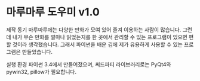 # 마루마루 도우미 v1.0

제작 동기
마루마루에는 다양한 만화가 모여 있어 즐겨 이용하는 사람이 많습니다. 그런데 내가 무슨 만화를 얼마나 읽었는지를 한 곳에서 관리할 수 있는 프로그램이 있으면 편할 것이라 생각했습니다. 그래서 파이썬을 배운 김에 제가 유용하게 사용할 수 있는 프로그램은 만들었습니다.

실행 환경
파이썬 3.4에서 만들어졌으며, 써드파티 라이브러리로는 PyQt4와 pywin32, pillow가 필요합니다.
